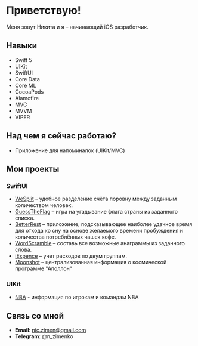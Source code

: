 # Приветствую!

Меня зовут Никита и я – начинающий iOS разработчик. 

## Навыки
* Swift 5
* UIKit
* SwiftUI
* Core Data
* Core ML 
* CocoaPods
* Alamofire
* MVC
* MVVM
* VIPER

## Над чем я сейчас работаю?
* Приложение для напоминалок (UIKit/MVC)

## Мои проекты

### SwiftUI
* [WeSplit](https://github.com/nzmnk/WeSplit) – удобное разделение счёта поровну между заданным количеством человек. 
* [GuessTheFlag](https://github.com/nzmnk/GuessTheFlag) – игра на угадывание флага страны из заданного списка. 
* [BetterRest](https://github.com/nzmnk/BetterRest) – приложение, подсказывающее наиболее удачное время для отхода ко сну на основе желаемого времени пробуждения и количества потреблённых чашек кофе.
* [WordScramble](https://github.com/nzmnk/WordScramble) – составь все возможные анаграммы из заданного слова. 
* [iExpence](https://github.com/nzmnk/iExpence) – учет расходов по двум группам. 
* [Moonshot](https://github.com/nzmnk/Moonshot) – централизованная информация о космической программе "Аполлон"

### UIKit
* [NBA](https://github.com/nzmnk/NBA) - информация по игрокам и командам NBA

## Связь со мной
* **Email**: nic.zimen@gmail.com
* **Telegram**: @n_zimenko
